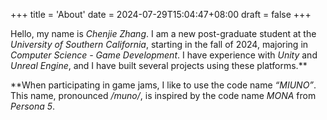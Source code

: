 +++
title = 'About'
date = 2024-07-29T15:04:47+08:00
draft = false
+++


Hello, my name is *Chenjie Zhang*. I am a new post-graduate student at the *University of Southern California*, starting in the fall of 2024, majoring in *Computer Science - Game Development*. I have experience with *Unity* and *Unreal Engine*, and I have built several projects using these platforms.**

**When participating in game jams, I like to use the code name *“MIUNO”*. This name, pronounced */muno/*, is inspired by the code name *MONA* from *Persona 5*.
